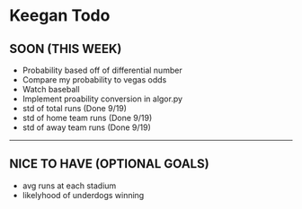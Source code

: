 # Keegan Todo

## SOON (THIS WEEK)
- Probability based off of differential number
- Compare my probability to vegas odds
- Watch baseball
- Implement proability conversion in algor.py
- std of total runs (Done 9/19)
- std of home team runs (Done 9/19)
- std of away team runs (Done 9/19)

-----------

## NICE TO HAVE (OPTIONAL GOALS)
- avg runs at each stadium
- likelyhood of underdogs winning
